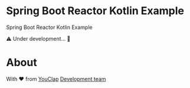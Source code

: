 # Spring Boot Reactor Kotlin Example

Spring Boot Reactor Kotlin Example


⚠️  Under development... 🚧


# About

With ❤️ from [YouClap](https://youclap.tech) [Development team](mailto://development@youclap.tech)
